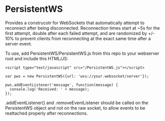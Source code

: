 # PersistentWS

Provides a construcotr for WebSockets that automatically attempt to reconnect after being disconnected. Reconnection times start at ~5s for the first attempt, double after each failed attempt, and are randomized by +/- 10% to prevent clients from reconnecting at the exact same time after a server event.

To use, add PersistentWS/PersistentWS.js from this repo to your webserver root and include this HTML/JS:

~~~
<script type="text/javascript" src="/PersistentWS.js"></script>

var pws = new PersistentWS({url: 'wss://your.websocket/server'});

pws.addEventListener('message', function(message) {
  console.log('Received: ' + message);
});
~~~

.addEventListener() and .removeEventListener should be called on the PersistentWS object and not on the raw socket, to allow events to be reattached properly after reconnections.
